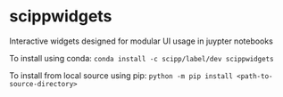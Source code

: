 # scippwidgets

Interactive widgets designed for modular UI usage in juypter notebooks

To install using conda: `conda install -c scipp/label/dev scippwidgets`

To install from local source using pip: `python -m pip install <path-to-source-directory>`
